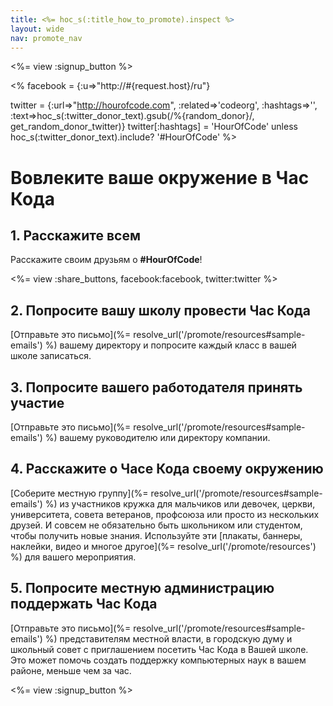 ```yaml
---
title: <%= hoc_s(:title_how_to_promote).inspect %>
layout: wide
nav: promote_nav
---
```

<%= view :signup_button %>

<% facebook = {:u=>"http://#{request.host}/ru"}

twitter = {:url=>"http://hourofcode.com", :related=>'codeorg', :hashtags=>'', :text=>hoc_s(:twitter_donor_text).gsub(/%{random_donor}/, get_random_donor_twitter)} twitter[:hashtags] = 'HourOfCode' unless hoc_s(:twitter_donor_text).include? '#HourOfCode' %>

# Вовлеките ваше окружение в Час Кода

## 1. Расскажите всем

Расскажите своим друзьям о **#HourOfCode**!

<%= view :share_buttons, facebook:facebook, twitter:twitter %>

## 2. Попросите вашу школу провести Час Кода

[Отправьте это письмо](%= resolve_url('/promote/resources#sample-emails') %) вашему директору и попросите каждый класс в вашей школе записаться.

## 3. Попросите вашего работодателя принять участие

[Отправьте это письмо](%= resolve_url('/promote/resources#sample-emails') %) вашему руководителю или директору компании.

## 4. Расскажите о Часе Кода своему окружению

[Соберите местную группу](%= resolve_url('/promote/resources#sample-emails') %) из участников кружка для мальчиков или девочек, церкви, университета, совета ветеранов, профсоюза или просто из нескольких друзей. И совсем не обязательно быть школьником или студентом, чтобы получить новые знания. Используйте эти [плакаты, баннеры, наклейки, видео и многое другое](%= resolve_url('/promote/resources') %) для вашего мероприятия.

## 5. Попросите местную администрацию поддержать Час Кода

[Отправьте это письмо](%= resolve_url('/promote/resources#sample-emails') %) представителям местной власти, в городскую думу и школьный совет с приглашением посетить Час Кода в Вашей школе. Это может помочь создать поддержку компьютерных наук в вашем районе, меньше чем за час.

<%= view :signup_button %>